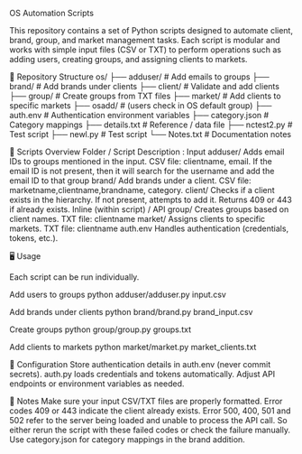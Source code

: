 OS Automation Scripts

This repository contains a set of Python scripts designed to automate client, brand, group, and market management tasks. Each script is modular and works with simple input files (CSV or TXT) to perform operations such as adding users, creating groups, and assigning clients to markets.

📂 Repository Structure
os/
├── adduser/        # Add emails to groups
├── brand/          # Add brands under clients
├── client/         # Validate and add clients
├── group/          # Create groups from TXT files
├── market/         # Add clients to specific markets
├── osadd/          # (users check in OS default group)
├── auth.env        # Authentication environment variables
├── category.json   # Category mappings
├── details.txt     # Reference / data file
├── nctest2.py      # Test script
├── newl.py         # Test script
└── Notes.txt       # Documentation notes

🚀 Scripts Overview
Folder / Script	Description	: Input
adduser/	Adds email IDs to groups mentioned in the input.	CSV file: clientname, email. If the email ID is not present, then it will search for the username and add the email ID to that group
brand/	Add brands under a client.	CSV file: marketname,clientname,brandname, category. 
client/	Checks if a client exists in the hierarchy. If not present, attempts to add it. Returns 409 or 443 if already exists.	Inline (within script) / API
group/	Creates groups based on client names.	TXT file: clientname
market/	Assigns clients to specific markets.	TXT file: clientname
auth.env	Handles authentication (credentials, tokens, etc.).


🖥️ Usage

Each script can be run individually.

Add users to groups
python adduser/adduser.py input.csv

Add brands under clients
python brand/brand.py brand_input.csv

Create groups
python group/group.py groups.txt

Add clients to markets
python market/market.py market_clients.txt


🔑 Configuration
Store authentication details in auth.env (never commit secrets).
auth.py loads credentials and tokens automatically.
Adjust API endpoints or environment variables as needed.

📌 Notes
Make sure your input CSV/TXT files are properly formatted.
Error codes 409 or 443 indicate the client already exists.
Error 500, 400, 501 and 502 refer to the server being loaded and unable to process the API call. So either rerun the script with these failed codes or check the failure manually.
Use category.json for category mappings in the brand addition.

